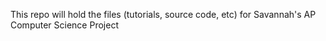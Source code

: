 This repo will hold the files (tutorials, source code, etc) for Savannah's AP Computer Science Project
